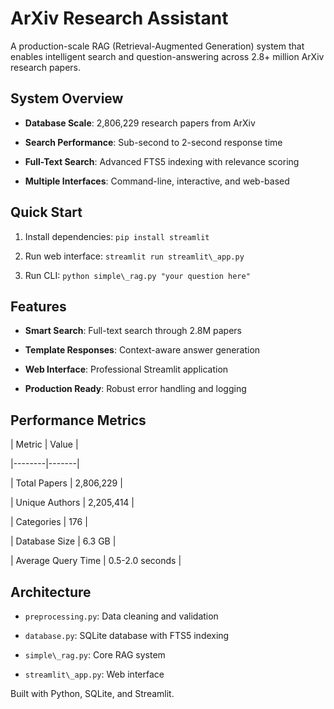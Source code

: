# ArXiv Research Assistant



A production-scale RAG (Retrieval-Augmented Generation) system that enables intelligent search and question-answering across 2.8+ million ArXiv research papers.



## System Overview



- **Database Scale**: 2,806,229 research papers from ArXiv

- **Search Performance**: Sub-second to 2-second response time

- **Full-Text Search**: Advanced FTS5 indexing with relevance scoring

- **Multiple Interfaces**: Command-line, interactive, and web-based



## Quick Start



1. Install dependencies: `pip install streamlit`

2. Run web interface: `streamlit run streamlit\_app.py`

3. Run CLI: `python simple\_rag.py "your question here"`



## Features



- **Smart Search**: Full-text search through 2.8M papers

- **Template Responses**: Context-aware answer generation

- **Web Interface**: Professional Streamlit application

- **Production Ready**: Robust error handling and logging



## Performance Metrics



| Metric | Value |

|--------|-------|

| Total Papers | 2,806,229 |

| Unique Authors | 2,205,414 |

| Categories | 176 |

| Database Size | 6.3 GB |

| Average Query Time | 0.5-2.0 seconds |



## Architecture



- `preprocessing.py`: Data cleaning and validation

- `database.py`: SQLite database with FTS5 indexing  

- `simple\_rag.py`: Core RAG system

- `streamlit\_app.py`: Web interface



Built with Python, SQLite, and Streamlit.

